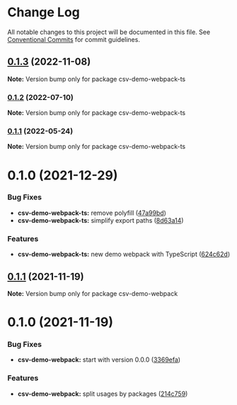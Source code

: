 # Change Log

All notable changes to this project will be documented in this file.
See [Conventional Commits](https://conventionalcommits.org) for commit guidelines.

## [0.1.3](https://github.com/adaltas/node-csv/compare/csv-demo-webpack-ts@0.1.2...csv-demo-webpack-ts@0.1.3) (2022-11-08)

**Note:** Version bump only for package csv-demo-webpack-ts





### [0.1.2](https://github.com/adaltas/node-csv/compare/csv-demo-webpack-ts@0.1.1...csv-demo-webpack-ts@0.1.2) (2022-07-10)

**Note:** Version bump only for package csv-demo-webpack-ts





### [0.1.1](https://github.com/adaltas/node-csv/compare/csv-demo-webpack-ts@0.1.0...csv-demo-webpack-ts@0.1.1) (2022-05-24)

**Note:** Version bump only for package csv-demo-webpack-ts





# 0.1.0 (2021-12-29)


### Bug Fixes

* **csv-demo-webpack-ts:** remove polyfill ([47a99bd](https://github.com/adaltas/node-csv/commit/47a99bd944d1d943e6374227dbc4e20aaa2c8c7f))
* **csv-demo-webpack-ts:** simplify export paths ([8d63a14](https://github.com/adaltas/node-csv/commit/8d63a14313bb6b26f13fafb740cc686f1dfaa65f))


### Features

* **csv-demo-webpack-ts:** new demo webpack with TypeScript ([624c62d](https://github.com/adaltas/node-csv/commit/624c62d465f65a33fd43c0cf75eda1ae01388b1d))





## [0.1.1](https://github.com/adaltas/node-csv/compare/csv-demo-webpack@0.1.0...csv-demo-webpack@0.1.1) (2021-11-19)

**Note:** Version bump only for package csv-demo-webpack





# 0.1.0 (2021-11-19)


### Bug Fixes

* **csv-demo-webpack:** start with version 0.0.0 ([3369efa](https://github.com/adaltas/node-csv/commit/3369efa09831fabb57fef9c94cd4ca14e0b05981))


### Features

* **csv-demo-webpack:** split usages by packages ([214c759](https://github.com/adaltas/node-csv/commit/214c75980d61bf96ec1d6892858887ba29235987))
